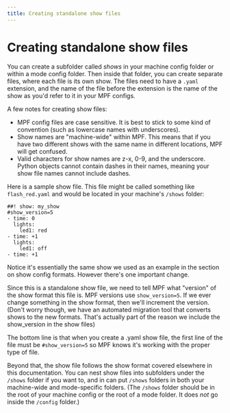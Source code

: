 ```yaml
---
title: Creating standalone show files
---
```


# Creating standalone show files


You can create a subfolder called *shows* in your machine config folder
or within a mode config folder. Then inside that folder, you can create
separate files, where each file is its own show. The files need to have
a `.yaml` extension, and the name of the file before the extension is
the name of the show as you'd refer to it in your MPF configs.

A few notes for creating show files:

* MPF config files are case sensitive. It is best to stick to some
    kind of convention (such as lowercase names with underscores).
* Show names are "machine-wide" within MPF. This means that if you
    have two different shows with the same name in different locations,
    MPF will get confused.
* Valid characters for show names are z-x, 0-9, and the underscore.
    Python objects cannot contain dashes in their names, meaning your
    show file names cannot include dashes.

Here is a sample show file. This file might be called something like
`flash_red.yaml` and would be located in your machine's `/shows`
folder:

``` mpf-config
##! show: my_show
#show_version=5
- time: 0
  lights:
    led1: red
- time: +1
  lights:
    led1: off
- time: +1
```

Notice it's essentially the same show we used as an example in the
section on show config formats. However there's one important change.

Since this is a standalone show file, we need to tell MPF what
"version" of the show format this file is. MPF versions use
`show_version=5`. If we ever change something in the show format, then
we'll increment the version. (Don't worry though, we have an
automated migration tool that converts shows to the new formats. That's
actually part of the reason we include the show_version in the show
files)

The bottom line is that when you create a .yaml show file, the first
line of the file must be `#show_version=5` so MPF knows it's working
with the proper type of file.

Beyond that, the show file follows the show format covered elsewhere in
this documentation. You can nest show files into subfolders under the
`/shows` folder if you want to, and in can put `/shows` folders in both
your machine-wide and mode-specific folders. (The `/shows` folder should
be in the root of your machine config or the root of a mode folder. It
does *not* go inside the `/config` folder.)
